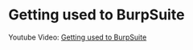 # Getting used to BurpSuite

Youtube Video: [Getting used to BurpSuite](https://www.youtube.com/watch?v=mdYKh4PkMCo)